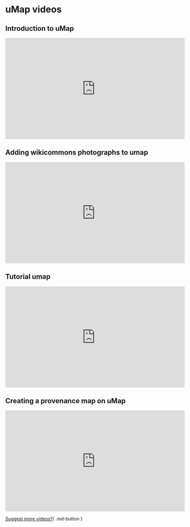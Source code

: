 # uMap videos

## Introduction to uMap

<iframe width="560" height="315" src="https://www.youtube.com/embed/sfyw8fJOIJY?si=RIGgQRTTrTYs7qkx" title="Introduction to uMap" frameborder="0" allow="accelerometer; autoplay; clipboard-write; encrypted-media; gyroscope; picture-in-picture; web-share" referrerpolicy="strict-origin-when-cross-origin" allowfullscreen></iframe>


## Adding wikicommons photographs to umap

<iframe width="560" height="315" src="https://www.youtube.com/embed/yBZOx6-ZpAs?si=SSfLQoYO0BuZUpbM" title="Adding wikicommons photographs to umap" frameborder="0" allow="accelerometer; autoplay; clipboard-write; encrypted-media; gyroscope; picture-in-picture; web-share" referrerpolicy="strict-origin-when-cross-origin" allowfullscreen></iframe>

## Tutorial umap

<iframe width="560" height="315" src="https://www.youtube.com/embed/AALWJVUmIbA?si=yduwQw9u2yJ9FYDY" title="Tutorial umap" frameborder="0" allow="accelerometer; autoplay; clipboard-write; encrypted-media; gyroscope; picture-in-picture; web-share" referrerpolicy="strict-origin-when-cross-origin" allowfullscreen></iframe>


## Creating a provenance map on uMap

<iframe width="560" height="315" src="https://www.youtube.com/embed/sqyoPEisINU?si=lmxjRYGi7yJdLZb-" title="Creating a provenance map on uMap" frameborder="0" allow="accelerometer; autoplay; clipboard-write; encrypted-media; gyroscope; picture-in-picture; web-share" referrerpolicy="strict-origin-when-cross-origin" allowfullscreen></iframe>

[Suggest more videos?](https://github.com/umap-project/umap/issues/new/choose){ .md-button }

